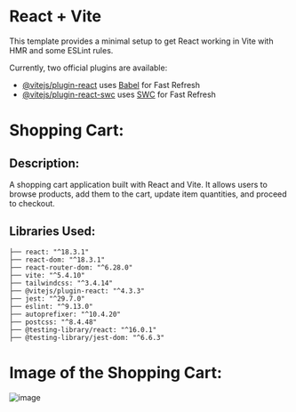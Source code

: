 # React + Vite

This template provides a minimal setup to get React working in Vite with HMR and some ESLint rules.

Currently, two official plugins are available:

- [@vitejs/plugin-react](https://github.com/vitejs/vite-plugin-react/blob/main/packages/plugin-react/README.md) uses [Babel](https://babeljs.io/) for Fast Refresh
- [@vitejs/plugin-react-swc](https://github.com/vitejs/vite-plugin-react-swc) uses [SWC](https://swc.rs/) for Fast Refresh

# Shopping Cart:

## Description:
A shopping cart application built with React and Vite. It allows users to browse products, add them to the cart, update item quantities, and proceed to checkout.

## Libraries Used:
```plaintext
├── react: "^18.3.1"
├── react-dom: "^18.3.1"
├── react-router-dom: "^6.28.0"
├── vite: "^5.4.10"
├── tailwindcss: "^3.4.14"
├── @vitejs/plugin-react: "^4.3.3"
├── jest: "^29.7.0"
├── eslint: "^9.13.0"
├── autoprefixer: "^10.4.20"
├── postcss: "^8.4.48"
├── @testing-library/react: "^16.0.1"
├── @testing-library/jest-dom: "^6.6.3"
```

# Image of the Shopping Cart:
![image](https://github.com/user-attachments/assets/c1164fbd-77db-45c7-ab0a-5405be34a265)


